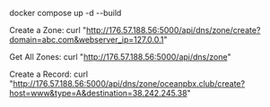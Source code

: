 docker compose up -d --build

Create a Zone:
curl "http://176.57.188.56:5000/api/dns/zone/create?domain=abc.com&webserver_ip=127.0.0.1"

Get All Zones:
curl "http://176.57.188.56:5000/api/dns/zone"


Create a Record:
curl "http://176.57.188.56:5000/api/dns/zone/oceanpbx.club/create?host=www&type=A&destination=38.242.245.38"
